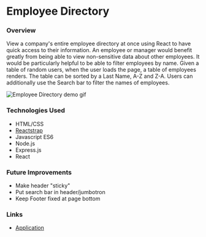 # Employee Directory

### Overview
View a company's entire employee directory at once using React to have quick access to their information. An employee or manager would benefit greatly from being able to view non-sensitive data about other employees. It would be particularly helpful to be able to filter employees by name. Given a table of random users, when the user loads the page, a table of employees renders. The table can be sorted by a Last Name, A-Z and Z-A. Users can additionally use the Search bar to filter the names of employees.

![Employee Directory demo gif](demo.gif)

### Technologies Used
* HTML/CSS
* [Reactstrap](https://reactstrap.github.io/)
* Javascript ES6
* Node.js
* Express.js
* React

### Future Improvements
* Make header "sticky"
* Put search bar in header/jumbotron
* Keep Footer fixed at page bottom

### Links
* [Application](https://jack-aaron.github.io/employee-directory/)

